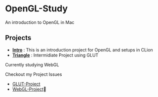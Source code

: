 # OpenGL-Study
An introduction to OpenGL in Mac

## Projects
- **[Intro](https://github.com/kugimasa/OpenGL-Study/tree/master/Intro)**
: This is an introduction project for OpenGL and setups in CLion
- **[Triangle](https://github.com/kugimasa/OpenGL-Study/tree/master/Triangle)**
: Intermidiate Project using GLUT

Currently studying WebGL

Checkout my Project Issues
- [GLUT-Project](https://github.com/kugimasa/OpenGL-Study/issues/7)
- [WebGL-Project](https://github.com/kugimasa/OpenGL-Study/issues/10):eyes:
